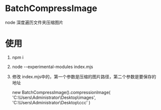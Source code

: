 # BatchCompressImage
node 深度遍历文件夹压缩图片

# 使用
1. npm i
2. node --experimental-modules index.mjs
3. 修改 index.mjs中的，第一个参数是压缩的图片路径，第二个参数是要保存的地址

   new BatchCompressImage().compressionImage(
   'C:\\Users\\Administrator\\Desktop\\images',
   'C:\\Users\\Administrator\\Desktop\\ccc'
  )

